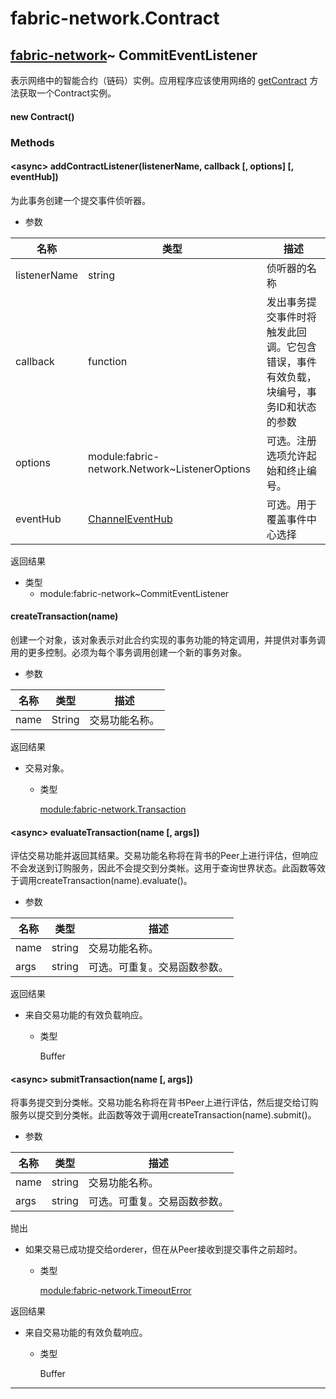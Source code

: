 # fabric-network.Contract

## [fabric-network](https://hyperledger.github.io/fabric-sdk-node/release-1.4/module-fabric-network.html)~ CommitEventListener

表示网络中的智能合约（链码）实例。应用程序应该使用网络的 [getContract](https://hyperledger.github.io/fabric-sdk-node/release-1.4/module-fabric-network.Network.html#getContract) 方法获取一个Contract实例。

#### new Contract()

### Methods

#### &lt;async&gt; addContractListener(listenerName, callback [, options] [, eventHub])

为此事务创建一个提交事件侦听器。

- 参数

| 名称         | 类型                                                         | 描述                                                         |
| ------------ | ------------------------------------------------------------ | ------------------------------------------------------------ |
| listenerName | string                                                       | 侦听器的名称                                                 |
| callback     | function                                                     | 发出事务提交事件时将触发此回调。它包含错误，事件有效负载，块编号，事务ID和状态的参数 |
| options      | module:fabric-network.Network~ListenerOptions                | 可选。注册选项允许起始和终止编号。                           |
| eventHub     | [ ChannelEventHub](https://hyperledger.github.io/fabric-sdk-node/release-1.4/ChannelEventHub.html) | 可选。用于覆盖事件中心选择                                   |

返回结果

- 类型
  - module:fabric-network~CommitEventListener

#### createTransaction(name)

创建一个对象，该对象表示对此合约实现的事务功能的特定调用，并提供对事务调用的更多控制。必须为每个事务调用创建一个新的事务对象。

- 参数

| 名称 | 类型   | 描述           |
| ---- | ------ | -------------- |
| name | String | 交易功能名称。 |

返回结果

- 交易对象。
  - 类型

    [module:fabric-network.Transaction](https://hyperledger.github.io/fabric-sdk-node/release-1.4/module-fabric-network.Transaction.html)

#### &lt;async&gt; evaluateTransaction(name [, args])

评估交易功能并返回其结果。交易功能名称将在背书的Peer上进行评估，但响应不会发送到订购服务，因此不会提交到分类帐。这用于查询世界状态。此函数等效于调用createTransaction(name).evaluate()。

- 参数

| 名称 | 类型   | 描述                         |
| ---- | ------ | ---------------------------- |
| name | string | 交易功能名称。               |
| args | string | 可选。可重复。交易函数参数。 |

返回结果

- 来自交易功能的有效负载响应。

  - 类型

    Buffer

#### &lt;async&gt; submitTransaction(name [, args])

将事务提交到分类帐。交易功能名称将在背书Peer上进行评估，然后提交给订购服务以提交到分类帐。此函数等效于调用createTransaction(name).submit()。

- 参数

| 名称 | 类型   | 描述                         |
| ---- | ------ | ---------------------------- |
| name | string | 交易功能名称。               |
| args | string | 可选。可重复。交易函数参数。 |

抛出

- 如果交易已成功提交给orderer，但在从Peer接收到提交事件之前超时。

  - 类型

    [module:fabric-network.TimeoutError](https://hyperledger.github.io/fabric-sdk-node/release-1.4/module-fabric-network.TimeoutError.html)

返回结果

- 来自交易功能的有效负载响应。

  - 类型

    Buffer

---

